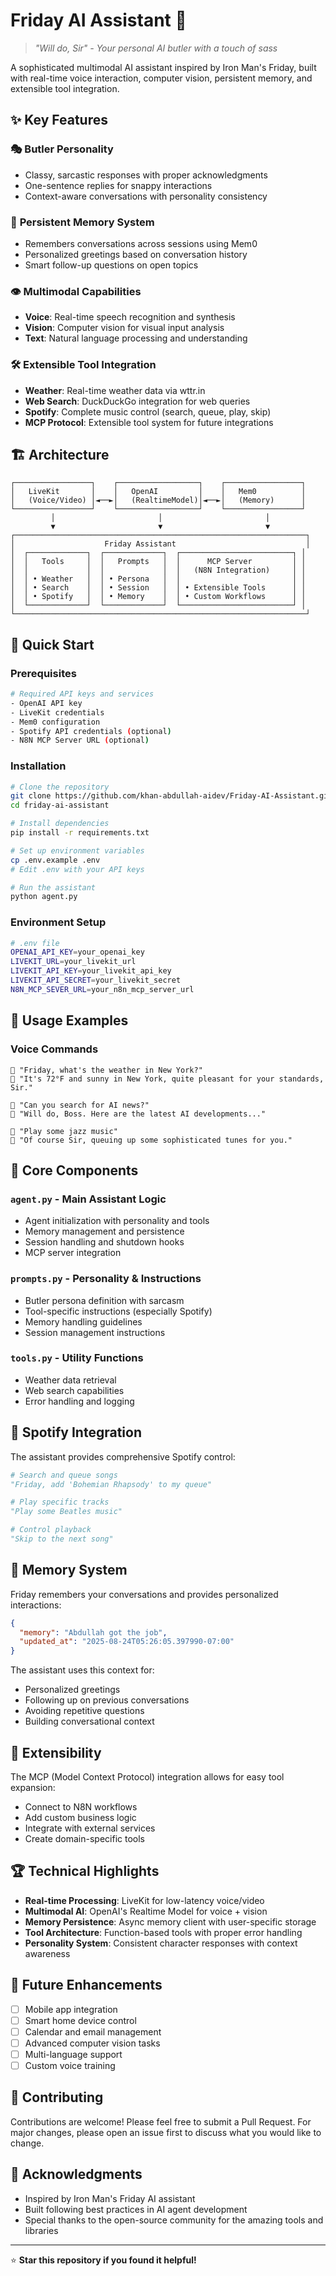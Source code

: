 # Friday AI Assistant 🤖

> *"Will do, Sir" - Your personal AI butler with a touch of sass*

A sophisticated multimodal AI assistant inspired by Iron Man's Friday, built with real-time voice interaction, computer vision, persistent memory, and extensible tool integration.

## ✨ Key Features

### 🎭 **Butler Personality**
- Classy, sarcastic responses with proper acknowledgments
- One-sentence replies for snappy interactions
- Context-aware conversations with personality consistency

### 🧠 **Persistent Memory System**
- Remembers conversations across sessions using Mem0
- Personalized greetings based on conversation history
- Smart follow-up questions on open topics

### 👁️ **Multimodal Capabilities**
- **Voice**: Real-time speech recognition and synthesis
- **Vision**: Computer vision for visual input analysis
- **Text**: Natural language processing and understanding

### 🛠️ **Extensible Tool Integration**
- **Weather**: Real-time weather data via wttr.in
- **Web Search**: DuckDuckGo integration for web queries
- **Spotify**: Complete music control (search, queue, play, skip)
- **MCP Protocol**: Extensible tool system for future integrations

## 🏗️ Architecture

```
┌─────────────────┐    ┌──────────────────┐    ┌─────────────────┐
│   LiveKit       │    │   OpenAI         │    │   Mem0          │
│   (Voice/Video) │◄──►│   (RealtimeModel)│◄──►│   (Memory)      │
└─────────────────┘    └──────────────────┘    └─────────────────┘
         │                       │                       │
         ▼                       ▼                       ▼
┌─────────────────────────────────────────────────────────────────┐
│                    Friday Assistant                             │
│  ┌─────────────┐  ┌─────────────┐  ┌─────────────────────────┐ │
│  │   Tools     │  │   Prompts   │  │      MCP Server         │ │
│  │             │  │             │  │   (N8N Integration)     │ │
│  │ • Weather   │  │ • Persona   │  │                         │ │
│  │ • Search    │  │ • Session   │  │ • Extensible Tools      │ │
│  │ • Spotify   │  │ • Memory    │  │ • Custom Workflows      │ │
│  └─────────────┘  └─────────────┘  └─────────────────────────┘ │
└─────────────────────────────────────────────────────────────────┘
```

## 🚀 Quick Start

### Prerequisites
```bash
# Required API keys and services
- OpenAI API key
- LiveKit credentials
- Mem0 configuration
- Spotify API credentials (optional)
- N8N MCP Server URL (optional)
```

### Installation
```bash
# Clone the repository
git clone https://github.com/khan-abdullah-aidev/Friday-AI-Assistant.git
cd friday-ai-assistant

# Install dependencies
pip install -r requirements.txt

# Set up environment variables
cp .env.example .env
# Edit .env with your API keys

# Run the assistant
python agent.py
```

### Environment Setup
```bash
# .env file
OPENAI_API_KEY=your_openai_key
LIVEKIT_URL=your_livekit_url
LIVEKIT_API_KEY=your_livekit_api_key
LIVEKIT_API_SECRET=your_livekit_secret
N8N_MCP_SEVER_URL=your_n8n_mcp_server_url
```

## 🎯 Usage Examples

### Voice Commands
```
👤 "Friday, what's the weather in New York?"
🤖 "It's 72°F and sunny in New York, quite pleasant for your standards, Sir."

👤 "Can you search for AI news?"
🤖 "Will do, Boss. Here are the latest AI developments..."

👤 "Play some jazz music"
🤖 "Of course Sir, queuing up some sophisticated tunes for you."
```

## 🧩 Core Components

### `agent.py` - Main Assistant Logic
- Agent initialization with personality and tools
- Memory management and persistence
- Session handling and shutdown hooks
- MCP server integration

### `prompts.py` - Personality & Instructions
- Butler persona definition with sarcasm
- Tool-specific instructions (especially Spotify)
- Memory handling guidelines
- Session management instructions

### `tools.py` - Utility Functions
- Weather data retrieval
- Web search capabilities
- Error handling and logging

## 🎵 Spotify Integration

The assistant provides comprehensive Spotify control:

```python
# Search and queue songs
"Friday, add 'Bohemian Rhapsody' to my queue"

# Play specific tracks
"Play some Beatles music"

# Control playback
"Skip to the next song"
```

## 🧠 Memory System

Friday remembers your conversations and provides personalized interactions:

```json
{
  "memory": "Abdullah got the job",
  "updated_at": "2025-08-24T05:26:05.397990-07:00"
}
```

The assistant uses this context for:
- Personalized greetings
- Following up on previous conversations
- Avoiding repetitive questions
- Building conversational context

## 🔧 Extensibility

The MCP (Model Context Protocol) integration allows for easy tool expansion:
- Connect to N8N workflows
- Add custom business logic
- Integrate with external services
- Create domain-specific tools

## 🏆 Technical Highlights

- **Real-time Processing**: LiveKit for low-latency voice/video
- **Multimodal AI**: OpenAI's Realtime Model for voice + vision
- **Memory Persistence**: Async memory client with user-specific storage
- **Tool Architecture**: Function-based tools with proper error handling
- **Personality System**: Consistent character responses with context awareness

## 🚧 Future Enhancements

- [ ] Mobile app integration
- [ ] Smart home device control
- [ ] Calendar and email management
- [ ] Advanced computer vision tasks
- [ ] Multi-language support
- [ ] Custom voice training

## 🤝 Contributing

Contributions are welcome! Please feel free to submit a Pull Request. For major changes, please open an issue first to discuss what you would like to change.

## 🙏 Acknowledgments

- Inspired by Iron Man's Friday AI assistant
- Built following best practices in AI agent development
- Special thanks to the open-source community for the amazing tools and libraries

---

⭐ **Star this repository if you found it helpful!**
